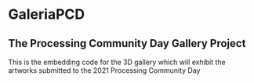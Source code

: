 # GaleriaPCD

## The Processing Community Day Gallery Project

This is the embedding code for the 3D gallery which will exhibit the artworks submitted to
the 2021 Processing Community Day
